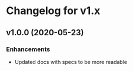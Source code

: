 # Changelog for v1.x

## v1.0.0 (2020-05-23)

### Enhancements

  * Updated docs with specs to be more readable
